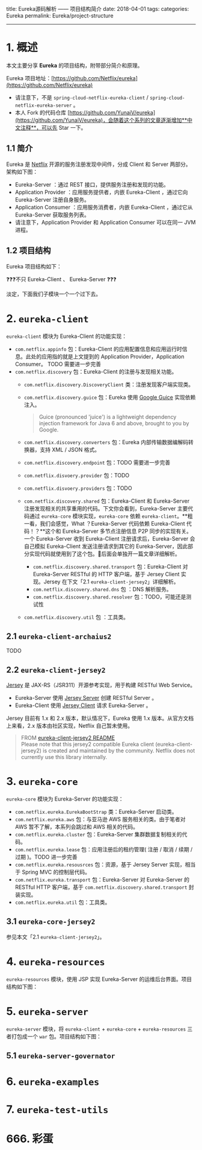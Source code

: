 title: Eureka源码解析 —— 项目结构简介
date: 2018-04-01
tags:
categories: Eureka
permalink: Eureka/project-structure

---

# 1. 概述

本文主要分享 **Eureka** 的项目结构，附带部分简介和原理。

Eureka 项目地址：[https://github.com/Netflix/eureka](https://github.com/Netflix/eureka)

* 请注意下，不是 `spring-cloud-netflix-eureka-client` / `spring-cloud-netflix-eureka-server` 。
* 本人 Fork 的代码仓库 [https://github.com/YunaiV/eureka](https://github.com/YunaiV/eureka)，会随着这个系列的文章逐渐增加**中文注释**，可以先 Star 一下。

## 1.1 简介

Eureka 是 [Netflix](https://zh.wikipedia.org/wiki/Netflix) 开源的服务注册发现中间件，分成 Client 和 Server 两部分。架构如下图：

[](../../../images/Eureka/2018_04_01/01.png)

* Eureka-Server ：通过 REST 接口，提供服务注册和发现的功能。
* Application Provider ：应用服务提供者，内嵌 Eureka-Client ，通过它向 Eureka-Server 注册自身服务。
* Application Consumer ：应用服务消费者，内嵌 Eureka-Client ，通过它从 Eureka-Server 获取服务列表。
* 请注意下，Application Provider 和 Application Consumer 可以在同一 JVM 进程。

## 1.2 项目结构

Eureka 项目结构如下：

[](../../../images/Eureka/2018_04_01/02.png)

❓❓❓不只 Eureka-Client 、 Eureka-Server ❓❓❓

淡定，下面我们子模块一个一个过下去。

# 2. `eureka-client`

`eureka-client` 模块为 Eureka-Client 的功能实现：

* `com.netflix.appinfo` 包：Eureka-Client 的应用配置信息和应用运行时信息。此处的应用指的就是上文提到的 Application Provider，Application Consumer。 TODO 需要进一步完善
* `com.netflix.discovery` 包：Eureka-Client 的注册与发现相关功能。
    * `com.netflix.discovery.DiscoveryClient` 类：注册发现客户端实现类。
    * `com.netflix.discovery.guice` 包：Eureka 使用 [Google Guice](https://github.com/google/guice) 实现依赖注入。

        > Guice (pronounced 'juice') is a lightweight dependency injection framework for Java 6 and above, brought to you by Google. 

    * `com.netflix.discovery.converters` 包：Eureka 内部传输数据编解码转换器，支持 XML / JSON 格式。
    * `com.netflix.discovery.endpoint` 包：TODO 需要进一步完善
    * `com.netflix.disvoery.provider` 包：TODO 
    * `com.netflix.disvoery.providers` 包：TODO 
    * `com.netflix.discovery.shared` 包：Eureka-Client 和 Eureka-Server 注册发现相关的共享重用的代码。下文你会看到，Eureka-Server 主要代码通过 `eureka-core` 模块实现，`eureka-core` 依赖 `eureka-client`。**粗一看，我们会感觉，What ？Eureka-Server 代码依赖 Eureka-Client 代码！？**这个和 Eureka-Server 多节点注册信息 P2P 同步的实现有关。一个 Eureka-Server 收到 Eureka-Client 注册请求后，Eureka-Server 会自己模拟 Eureka-Client 发送注册请求到其它的 Eureka-Server，因此部分实现代码就使用到了这个包。🙂后面会单独开一篇文章详细解析。
        * `com.netflix.discovery.shared.transport` 包：Eureka-Client 对 Eureka-Server RESTful 的 HTTP 客户端，基于 Jersey Client 实现。Jersey 在下文「2.1 `eureka-client-jersey2`」详细解析。
        * `com.netflix.discovery.shared.dns` 包 ：DNS 解析服务。
        * `com.netflix.discovery.shared.resolver` 包：TODO，可能还是测试性

    * `com.netflix.discovery.util` 包 ：工具类。

## 2.1 `eureka-client-archaius2`

TODO 

## 2.2 `eureka-client-jersey2`

[Jersey](https://github.com/jersey/jersey) 是 JAX-RS（JSR311）开源参考实现，用于构建 RESTful Web Service。

* Eureka-Server 使用 [Jersey Server](https://github.com/jersey/jersey/tree/9fdb7e386dc56b33f569ab198caf818d7a18525d/core-server/) 创建 RESTful Server 。
* Eureka-Client 使用 [Jersey Client](https://github.com/jersey/jersey/tree/9fdb7e386dc56b33f569ab198caf818d7a18525d/core-client/) 请求 Eureka-Server 。

Jersey 目前有 1.x 和 2.x 版本，默认情况下，Eureka 使用 1.x 版本。从官方文档上来看，2.x 版本由社区实现，Netflix 自己暂未使用。

> FROM [eureka-client-jersey2 README](https://github.com/Netflix/eureka/tree/30a85dc31be1c9d399e4e6ec5150759fb8777edf/eureka-client-jersey2/)  
> Please note that this jersey2 compatible Eureka client (eureka-client-jersey2) is created and maintained by the community. Netflix does not currently use this library internally.

# 3. `eureka-core`

`eureka-core` 模块为 Eureka-Server 的功能实现：

* `com.netflix.eureka.EurekaBootStrap` 类：Eureka-Server 启动类。
* `com.netflix.eureka.aws` 包：与亚马逊 AWS 服务相关的类。由于笔者对 AWS 暂不了解，本系列会跳过和 AWS 相关的代码。
* `com.netflix.eureka.cluster` 包：Eureka-Server 集群数据复制相关的代码。
* `com.netflix.eureka.lease` 包：应用注册后的租约管理( 注册 / 取消 / 续期 / 过期 )。TODO 进一步完善
* `com.netflix.eureka.resousrces` 包：资源，基于 Jersey Server 实现，相当于 Spring MVC 的控制层代码。
* `com.netflix.eureka.transport` 包：Eureka-Server 对 Eureka-Server 的 RESTful HTTP 客户端，基于 `com.netflix.discovery.shared.transport` 封装实现。
* `com.netflix.eureka.util` 包：工具类。

## 3.1 `eureka-core-jersey2`

参见本文「2.1 `eureka-client-jersey2`」。

# 4. `eureka-resources`

`eureka-resources` 模块，使用 JSP 实现 Eureka-Server 的运维后台界面。项目结构如下图：

[](../../../images/Eureka/2018_04_01/03.png)

# 5. `eureka-server`

`eureka-server` 模块，将 `eureka-client` + `eureka-core` + `eureka-resources` 三者打包成一个 `war` 包。项目结构如下图：

[](../../../images/Eureka/2018_04_01/04.png)

## 5.1 `eureka-server-governator`

# 6. `eureka-examples`

# 7. `eureka-test-utils`

# 666. 彩蛋

